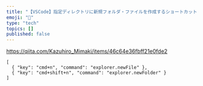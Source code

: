 ```yaml
---
title: "【VSCode】指定ディレクトリに新規フォルダ・ファイルを作成するショートカットの設定"
emoji: "💨"
type: "tech"
topics: []
published: false
---
```



https://qiita.com/Kazuhiro_Mimaki/items/46c64e36fbff21e0fde2

```
[
  { "key": "cmd+n", "command": "explorer.newFile" },
  { "key": "cmd+shift+n", "command": "explorer.newFolder" }
]
```

